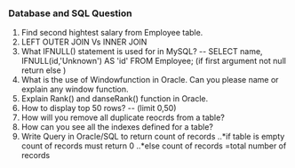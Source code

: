 ### Database and SQL Question

1. Find second hightest salary from Employee table.
2. LEFT OUTER JOIN Vs INNER JOIN
3. What IFNULL() statement is used for in MySQL?
	-- SELECT name, IFNULL(id,'Unknown') AS 'id' FROM Employee;  (if first argument not null return else )
4. What is the use of Windowfunction in Oracle. Can you please name or explain any 	   window function.	
5. Explain Rank() and danseRank() function in Oracle.
6. How to display top 50 rows? -- (limit 0,50)
7. How will you remove all duplicate reocrds from a table?   
8. How can you see all the indexes defined for a table?
9. Write Query in Oracle/SQL to return count of records 
..*if table is empty count of records must return 0
..*else count of records =total number of records